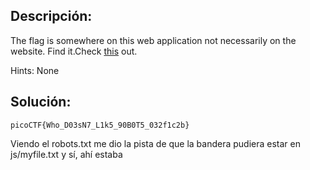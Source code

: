 ## Descripción:
The flag is somewhere on this web application not necessarily on the website. Find it.Check [this](http://saturn.picoctf.net:51644/) out.

Hints:
None

## Solución:
```
picoCTF{Who_D03sN7_L1k5_90B0T5_032f1c2b}
```

Viendo el robots.txt me dio la pista de que la bandera pudiera estar en js/myfile.txt y sí, ahí estaba